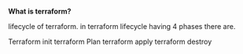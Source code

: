 **What is terraform?**

lifecycle of terraform.
in terraform lifecycle having 4 phases there are. 
 
Terraform init
terraform Plan
terraform apply
terraform destroy

